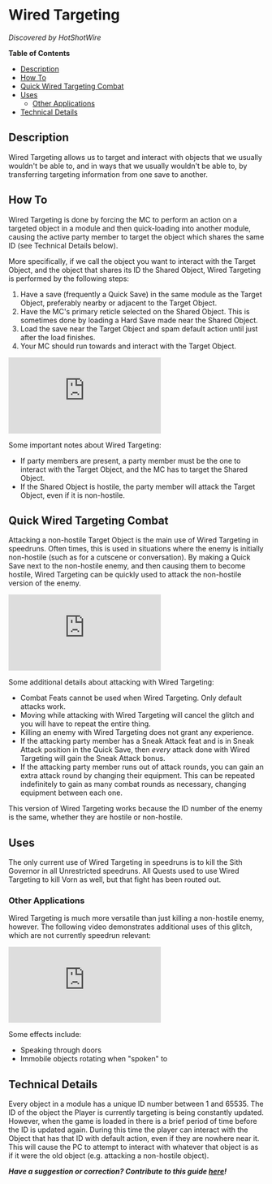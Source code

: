

# Wired Targeting

*Discovered by HotShotWire*

**Table of Contents**
- [Description](#description)
- [How To](#how-to)
- [Quick Wired Targeting Combat](#quick-wired-targeting-combat)
- [Uses](#uses)
  - [Other Applications](#other-applications)
- [Technical Details](#technical-details) 

## Description

Wired Targeting allows us to target and interact with objects that we usually wouldn't be able to, and in ways that we usually wouldn't be able to, by transferring targeting information from one save to another.

## How To

Wired Targeting is done by forcing the MC to perform an action on a targeted object in a module and then quick-loading into another module, causing the active party member to target the object which shares the same ID (see Technical Details below).

More specifically, if we call the object you want to interact with the Target Object, and the object that shares its ID the Shared Object, Wired Targeting is performed by the following steps:
1. Have a save (frequently a Quick Save) in the same module as the Target Object, preferably nearby or adjacent to the Target Object.
2. Have the MC's primary reticle selected on the Shared Object.  This is sometimes done by loading a Hard Save made near the Shared Object.
3. Load the save near the Target Object and spam default action until just after the load finishes.
4. Your MC should run towards and interact with the Target Object.

<div class="video-container">
    <iframe title="YouTube video player" src="https://www.youtube.com/embed/2wZlq9IeDZ4" frameborder="0"></iframe>
</div>

Some important notes about Wired Targeting:
* If party members are present, a party member must be the one to interact with the Target Object, and the MC has to target the Shared Object.
* If the Shared Object is hostile, the party member will attack the Target Object, even if it is non-hostile.

## Quick Wired Targeting Combat

Attacking a non-hostile Target Object is the main use of Wired Targeting in speedruns.  Often times, this is used in situations where the enemy is initially non-hostile (such as for a cutscene or conversation).  By making a Quick Save next to the non-hostile enemy, and then causing them to become hostile, Wired Targeting can be quickly used to attack the non-hostile version of the enemy.

<div class="video-container">
    <iframe title="YouTube video player" src="https://www.youtube.com/embed/9WFNZu4QC2A" frameborder="0"></iframe>
</div>

Some additional details about attacking with Wired Targeting:
* Combat Feats cannot be used when Wired Targeting.  Only default attacks work.
* Moving while attacking with Wired Targeting will cancel the glitch and you will have to repeat the entire thing.
* Killing an enemy with Wired Targeting does not grant any experience.
* If the attacking party member has a Sneak Attack feat and is in Sneak Attack position in the Quick Save, then *every* attack done with Wired Targeting will gain the Sneak Attack bonus.
* If the attacking party member runs out of attack rounds, you can gain an extra attack round by changing their equipment.  This can be repeated indefinitely to gain as many combat rounds as necessary, changing equipment between each one.

This version of Wired Targeting works because the ID number of the enemy is the same, whether they are hostile or non-hostile.

## Uses

The only current use of Wired Targeting in speedruns is to kill the Sith Governor in all Unrestricted speedruns.  All Quests used to use Wired Targeting to kill Vorn as well, but that fight has been routed out.

### Other Applications

Wired Targeting is much more versatile than just killing a non-hostile enemy, however.  The following video demonstrates additional uses of this glitch, which are not currently speedrun relevant:

<div class="video-container">
    <iframe title="YouTube video player" src="https://www.youtube.com/embed/1IvyiP4Mahw" frameborder="0"></iframe>
</div>

Some effects include:
* Speaking through doors
* Immobile objects rotating when "spoken" to

## Technical Details

Every object in a module has a unique ID number between 1 and 65535.  The ID of the object the Player is currently targeting is being constantly updated.  However, when the game is loaded in there is a brief period of time before the ID is updated again.  During this time the player can interact with the Object that has that ID with default action, even if they are nowhere near it.  This will cause the PC to attempt to interact with whatever that object is as if it were the old object (e.g. attacking a non-hostile object).

***Have a suggestion or correction? Contribute to this guide [here](https://github.com/kotor-speedruns/kotor-speedruns.github.io/blob/main/kotor1/Techniques/Wired%20Targeting.md)!***
